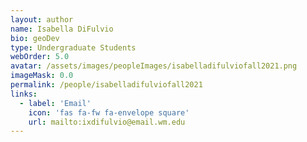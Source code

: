 ```yaml
---
layout: author
name: Isabella DiFulvio
bio: geoDev
type: Undergraduate Students
webOrder: 5.0
avatar: /assets/images/peopleImages/isabelladifulviofall2021.png
imageMask: 0.0
permalink: /people/isabelladifulviofall2021
links:
  - label: 'Email'
    icon: 'fas fa-fw fa-envelope square'
    url: mailto:ixdifulvio@email.wm.edu
---
```

